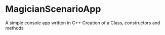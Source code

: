 # MagicianScenarioApp
A simple console app written in C++ 
Creation of a Class, constructors and methods

